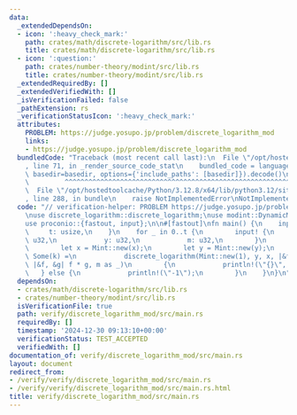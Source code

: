```yaml
---
data:
  _extendedDependsOn:
  - icon: ':heavy_check_mark:'
    path: crates/math/discrete-logarithm/src/lib.rs
    title: crates/math/discrete-logarithm/src/lib.rs
  - icon: ':question:'
    path: crates/number-theory/modint/src/lib.rs
    title: crates/number-theory/modint/src/lib.rs
  _extendedRequiredBy: []
  _extendedVerifiedWith: []
  _isVerificationFailed: false
  _pathExtension: rs
  _verificationStatusIcon: ':heavy_check_mark:'
  attributes:
    PROBLEM: https://judge.yosupo.jp/problem/discrete_logarithm_mod
    links:
    - https://judge.yosupo.jp/problem/discrete_logarithm_mod
  bundledCode: "Traceback (most recent call last):\n  File \"/opt/hostedtoolcache/Python/3.12.8/x64/lib/python3.12/site-packages/onlinejudge_verify/documentation/build.py\"\
    , line 71, in _render_source_code_stat\n    bundled_code = language.bundle(stat.path,\
    \ basedir=basedir, options={'include_paths': [basedir]}).decode()\n          \
    \         ^^^^^^^^^^^^^^^^^^^^^^^^^^^^^^^^^^^^^^^^^^^^^^^^^^^^^^^^^^^^^^^^^^^^^^^^^^^^^^^^^\n\
    \  File \"/opt/hostedtoolcache/Python/3.12.8/x64/lib/python3.12/site-packages/onlinejudge_verify/languages/rust.py\"\
    , line 288, in bundle\n    raise NotImplementedError\nNotImplementedError\n"
  code: "// verification-helper: PROBLEM https://judge.yosupo.jp/problem/discrete_logarithm_mod\n\
    \nuse discrete_logarithm::discrete_logarithm;\nuse modint::DynamicModInt as Mint;\n\
    use proconio::{fastout, input};\n\n#[fastout]\nfn main() {\n    input! {\n   \
    \     t: usize,\n    }\n    for _ in 0..t {\n        input! {\n            x:\
    \ u32,\n            y: u32,\n            m: u32,\n        }\n        Mint::set_modulus(m);\n\
    \        let x = Mint::new(x);\n        let y = Mint::new(y);\n        if let\
    \ Some(k) =\n            discrete_logarithm(Mint::new(1), y, x, |&f, &x| f * x,\
    \ |&f, &g| f * g, m as _)\n        {\n            println!(\"{}\", k);\n     \
    \   } else {\n            println!(\"-1\");\n        }\n    }\n}\n"
  dependsOn:
  - crates/math/discrete-logarithm/src/lib.rs
  - crates/number-theory/modint/src/lib.rs
  isVerificationFile: true
  path: verify/discrete_logarithm_mod/src/main.rs
  requiredBy: []
  timestamp: '2024-12-30 09:13:10+00:00'
  verificationStatus: TEST_ACCEPTED
  verifiedWith: []
documentation_of: verify/discrete_logarithm_mod/src/main.rs
layout: document
redirect_from:
- /verify/verify/discrete_logarithm_mod/src/main.rs
- /verify/verify/discrete_logarithm_mod/src/main.rs.html
title: verify/discrete_logarithm_mod/src/main.rs
---
```

